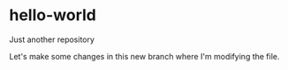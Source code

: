 # hello-world
Just another repository


Let's make some changes in this new branch where I'm modifying the file.
